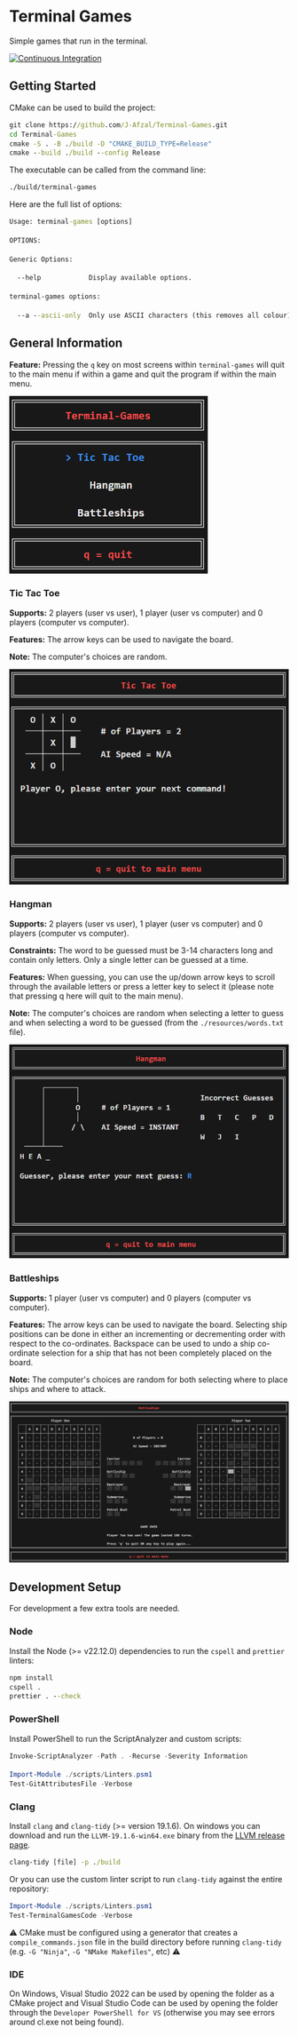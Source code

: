 # Terminal Games

Simple games that run in the terminal.

[![Continuous Integration](https://github.com/J-Afzal/Terminal-Games/actions/workflows/continuous_integration.yml/badge.svg)](https://github.com/J-Afzal/Terminal-Games/actions/workflows/continuous_integration.yml)

## Getting Started

CMake can be used to build the project:

```cmd
git clone https://github.com/J-Afzal/Terminal-Games.git
cd Terminal-Games
cmake -S . -B ./build -D "CMAKE_BUILD_TYPE=Release"
cmake --build ./build --config Release
```

The executable can be called from the command line:

```cmd
./build/terminal-games
```

Here are the full list of options:

```cmd
Usage: terminal-games [options]

OPTIONS:

Generic Options:

  --help            Display available options.

terminal-games options:

  --a --ascii-only  Only use ASCII characters (this removes all colour).
```

## General Information

**Feature:** Pressing the `q` key on most screens within `terminal-games` will quit to the main menu if within a game and quit
the program if within the main menu.

![Main Menu](./resources/screenshots/mainmenu.png "Main Menu")

### Tic Tac Toe

**Supports:** 2 players (user vs user), 1 player (user vs computer) and 0 players (computer vs computer).

**Features:** The arrow keys can be used to navigate the board.

**Note:** The computer's choices are random.

![Tic Tac Toe](./resources/screenshots/tictactoe.png "Tic Tac Toe")

### Hangman

**Supports:** 2 players (user vs user), 1 player (user vs computer) and 0 players (computer vs computer).

**Constraints:** The word to be guessed must be 3-14 characters long and contain only letters. Only a single letter can be
guessed at a time.

**Features:** When guessing, you can use the up/down arrow keys to scroll through the available letters or press a letter key to
select it (please note that pressing q here will quit to the main menu).

**Note:** The computer's choices are random when selecting a letter to guess and when selecting a word to be guessed (from the
`./resources/words.txt` file).

![Hangman](./resources/screenshots/hangman.png "Hangman")

### Battleships

**Supports:** 1 player (user vs computer) and 0 players (computer vs computer).

**Features:** The arrow keys can be used to navigate the board. Selecting ship positions can be done in either an incrementing
or decrementing order with respect to the co-ordinates. Backspace can be used to undo a ship co-ordinate selection for a ship
that has not been completely placed on the board.

**Note:** The computer's choices are random for both selecting where to place ships and where to attack.

![Battleships](./resources/screenshots/battleships.png "Battleships")

## Development Setup

For development a few extra tools are needed.

### Node

Install the Node (>= v22.12.0) dependencies to run the `cspell` and `prettier` linters:

```cmd
npm install
cspell .
prettier . --check
```

### PowerShell

Install PowerShell to run the ScriptAnalyzer and custom scripts:

```ps1
Invoke-ScriptAnalyzer -Path . -Recurse -Severity Information

Import-Module ./scripts/Linters.psm1
Test-GitAttributesFile -Verbose
```

### Clang

Install `clang` and `clang-tidy` (>= version 19.1.6). On windows you can download and run the `LLVM-19.1.6-win64.exe` binary
from the [LLVM release page](https://github.com/llvm/llvm-project/releases/tag/llvmorg-19.1.6).

```cmd
clang-tidy [file] -p ./build
```

Or you can use the custom linter script to run `clang-tidy` against the entire repository:

```ps1
Import-Module ./scripts/Linters.psm1
Test-TerminalGamesCode -Verbose
```

:warning:
CMake must be configured using a generator that creates a `compile_commands.json` file in the build directory before running
`clang-tidy` (e.g. `-G "Ninja"`, `-G "NMake Makefiles"`, etc)
:warning:

### IDE

On Windows, Visual Studio 2022 can be used by opening the folder as a CMake project and Visual Studio Code can be used by
opening the folder through the `Developer PowerShell for VS` (otherwise you may see errors around cl.exe not being found).
